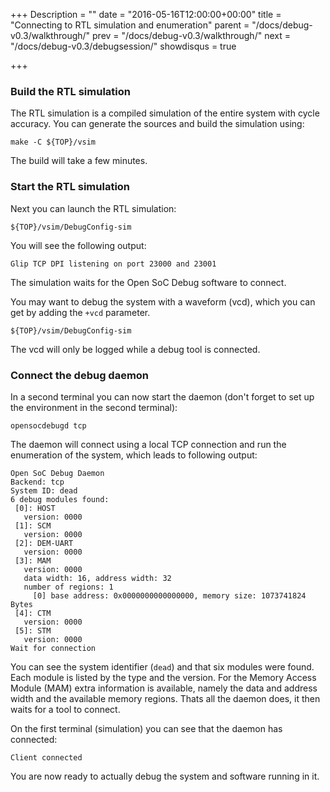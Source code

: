 +++
Description = ""
date = "2016-05-16T12:00:00+00:00"
title = "Connecting to RTL simulation and enumeration"
parent = "/docs/debug-v0.3/walkthrough/"
prev = "/docs/debug-v0.3/walkthrough/"
next = "/docs/debug-v0.3/debugsession/"
showdisqus = true

+++

### Build the RTL simulation

The RTL simulation is a compiled simulation of the entire system with
cycle accuracy. You can generate the sources and build the simulation
using:

    make -C ${TOP}/vsim

The build will take a few minutes.

### Start the RTL simulation

Next you can launch the RTL simulation:

    ${TOP}/vsim/DebugConfig-sim

You will see the following output:

    Glip TCP DPI listening on port 23000 and 23001

The simulation waits for the Open SoC Debug software to connect.

You may want to debug the system with a waveform (vcd), which you can
get by adding the `+vcd` parameter.

    ${TOP}/vsim/DebugConfig-sim

The vcd will only be logged while a debug tool is connected.

### Connect the debug daemon

In a second terminal you can now start the daemon (don't forget to set
up the environment in the second terminal):

    opensocdebugd tcp

The daemon will connect using a local TCP connection and run the
enumeration of the system, which leads to following output:

	Open SoC Debug Daemon
	Backend: tcp
	System ID: dead
	6 debug modules found:
	 [0]: HOST
       version: 0000
     [1]: SCM
       version: 0000
     [2]: DEM-UART
       version: 0000
     [3]: MAM
       version: 0000
       data width: 16, address width: 32
       number of regions: 1
         [0] base address: 0x0000000000000000, memory size: 1073741824 Bytes
     [4]: CTM
       version: 0000
     [5]: STM
       version: 0000
    Wait for connection

You can see the system identifier (`dead`) and that six modules were
found. Each module is listed by the type and the version. For the
Memory Access Module (MAM) extra information is available, namely the
data and address width and the available memory regions. Thats all the
daemon does, it then waits for a tool to connect.

On the first terminal (simulation) you can see that the daemon has connected:

	Client connected

You are now ready to actually debug the system and software running in
it.
